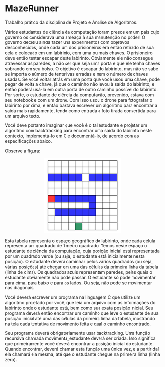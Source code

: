 # MazeRunner

Trabalho prático da disciplina de Projeto e Análise de Algoritmos.

Vários estudantes de ciência da computação foram presos em um país cujo governo os considerava uma ameaça à sua manutenção no poder! O governo decidiu ainda fazer uns experimentos com objetivos desconhecidos, onde cada um dos prisioneiros era então retirado de sua cela e colocado em um labirinto, com uma ou mais chaves. O prisioneiro deve então tentar escapar deste labirinto. Obviamente ele não consegue atravessar as paredes, a não ser que seja uma porta e que ele tenha chaves sobrando em seu bolso. O objetivo é escapar do labirinto, mas não se sabe se importa o número de tentativas erradas e nem o número de chaves usadas. Se você voltar atrás em uma porta que você usou uma chave, pode pegar de volta a chave, já que o caminho não levou à saída do labirinto, e então poderá usá-la em outra porta de outro caminho possível do labirinto. Por sorte, o estudante de ciência da computação, prevenido, estava com seu notebook e com um drone. Com isso usou o drone para fotografar o labirinto por cima, e então bastava escrever um algoritmo para encontrar a saída mais rapidamente, tendo como entrada a foto tirada convertida para um arquivo texto.

Você deve portanto imaginar que você é o tal estudante e projetar um algoritmo com backtracking para encontrar uma saída do labirinto neste contexto, implementá-lo em C e documentá-lo, de acordo com as especificações abaixo.

Observe a figura:

<p align="center">
  <img src="https://github.com/mariatheresahqs/MazeRunner/blob/master/labirinto.png" width="250">
</p>


Esta tabela representa o espaço geográfico do labirinto, onde cada célula representa um quadrado de 1 metro quadrado. Temos neste espaço o estudante de ciência da computação, cuja posição inicial está representada por um quadrado verde (ou seja, o estudante está inicialmente nesta posição). O estudante deverá caminhar pelos vários quadrados (ou seja, várias posições) até chegar em uma das células da primeira linha da tabela (linha de cima).
Os quadrados azuis representam paredes, pelas quais o estudante obviamente não pode passar. O estudante só pode movimentar para cima, para baixo e para os lados. Ou seja, não pode se movimentar nas diagonais.

Você deverá escrever um programa na linguagem C que utilize um algoritmo projetado por você, que leia um arquivo com as informações do labirinto onde o estudante está, bem como sua exata posição inicial. Seu programa deverá então encontrar um caminho que leve o estudante de sua posição inicial até uma das células da primeira linha da tabela, mostrando na tela cada tentativa de movimento feita e qual o caminho encontrado.

Seu programa deverá obrigatoriamente usar backtracking. Uma função recursiva chamada movimenta_estudante deverá ser criada. Isso significa que primeiramente você deverá encontrar a posição inicial do estudante. Quando encontrar, deverá chamar esta função uma única vez, e a partir daí ela chamará ela mesma, até que o estudante chegue na primeira linha (linha zero). 
